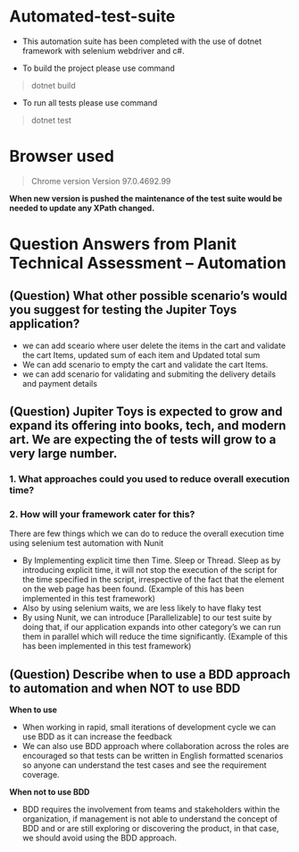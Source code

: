 # Automated-test-suite

- This automation suite has been completed with the use of dotnet framework with selenium webdriver and c#.

- To build the project please use command 
> dotnet build
- To run all tests please use command 
> dotnet test 

# Browser used 

> Chrome version Version 97.0.4692.99 


**When new version is pushed the maintenance of the test suite would be needed to update any XPath changed.**



# Question Answers from Planit Technical Assessment – Automation


## (Question) What other possible scenario’s would you suggest for testing the Jupiter Toys application? 

 
- we can add sceario where user delete the items in the cart and validate the cart Items, updated sum of each item and Updated total sum 
- We can add scenario to empty the cart and validate the cart Items.
- we can add scenario for validating and submiting the delivery details and payment details 

## (Question) Jupiter Toys is expected to grow and expand its offering into books, tech, and modern art. We are expecting the of tests will grow to a very large number.
### 1. What approaches could you used to reduce overall execution time?
### 2. How will your framework cater for this?

There are few things which we can do to reduce the overall execution time using selenium test automation with Nunit
-	By Implementing explicit time then Time. Sleep or Thread. Sleep as by introducing explicit time, it will not stop the execution of the script for the time specified in the script, irrespective of the fact that the element on the web page has been found. (Example of this has been implemented in this test framework)
-	Also by using selenium waits, we are less likely to have flaky test
-	By using Nunit, we can introduce  [Parallelizable] to our test suite by doing that, if our application expands into other category’s we can run them in parallel which will reduce the time significantly. (Example of this has been implemented in this test framework)

## (Question) Describe when to use a BDD approach to automation and when NOT to use BDD 

**When to use**

- When working in rapid, small iterations of development cycle we can use BDD as it can increase the feedback
- We can also use BDD approach where collaboration across the roles are encouraged so that tests can be written in English formatted scenarios so anyone can understand the test cases and see the requirement coverage.

**When not to use BDD**

- BDD requires the involvement from teams and stakeholders within the organization, if management is not able to understand the concept of BDD and or are still exploring or discovering the product, in that case, we should avoid using the BDD approach.




